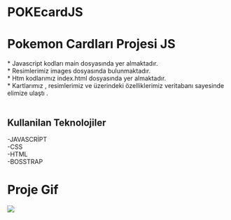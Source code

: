 # POKEcardJS


<h1> Pokemon Cardları Projesi JS </h1>

<p>
  * Javascript kodları main dosyasında yer almaktadır. <br>
  * Resimlerimiz images dosyasında bulunmaktadır.<br>
  * Htm kodlarımız index.html dosyasında yer almaktadır.<br>
  * Kartlarımız , resimlerimiz ve üzerindeki  özelliklerimiz veritabanı sayesinde elimize ulaştı .<br>

  
<br>
</p>


<h2>Kullanilan Teknolojiler</h2>

-JAVASCRİPT<br>
-CSS  <br>
-HTML <br>
-BOSSTRAP<br>


<h1>Proje Gif</h1>

<img src="./pokemon.gif">